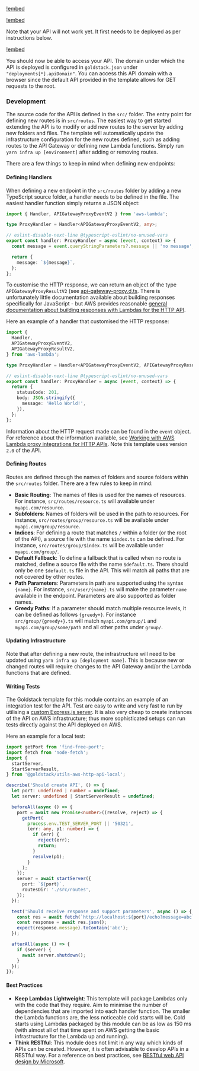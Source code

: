 [!embed](./../shared/getting-started-project.md)

[!embed](./../shared/getting-started-infrastructure.md)

Note that your API will not work yet. It first needs to be deployed as per instructions below.

[!embed](./../shared/getting-started-deployment.md)

You should now be able to access your API. The domain under which the API is deployed is configured in `goldstack.json` under `"deployments[*].apiDomain"`. You can access this API domain with a browser since the default API provided in the template allows for GET requests to the root.

### Development

The source code for the API is defined in the `src/` folder. The entry point for defining new routes is in `src/routes`. The easiest way to get started extending the API is to modify or add new routes to the server by adding new folders and files. The template will automatically update the infrastructure configuration for the new routes defined, such as adding routes to the API Gateway or defining new Lambda functions. Simply run `yarn infra up [environment]` after adding or removing routes.

There are a few things to keep in mind when defining new endpoints:

#### Defining Handlers

When defining a new endpoint in the `src/routes` folder by adding a new TypeScript source folder, a handler needs to be defined in the file. The easiest handler function simply returns a JSON object:

```typescript
import { Handler, APIGatewayProxyEventV2 } from 'aws-lambda';

type ProxyHandler = Handler<APIGatewayProxyEventV2, any>;

// eslint-disable-next-line @typescript-eslint/no-unused-vars
export const handler: ProxyHandler = async (event, context) => {
  const message = event.queryStringParameters?.message || 'no message';

  return {
    message: `${message}`,
  };
};
```

To customise the HTTP response, we can return an object of the type `APIGatewayProxyResultV2` (see [api-gateway-proxy.d.ts](https://github.com/DefinitelyTyped/DefinitelyTyped/blob/a1260a1f3d40f239b53fd29effba594b0d1bee08/types/aws-lambda/trigger/api-gateway-proxy.d.ts#L224). There is unfortunately little documentation available about building responses specifically for JavaScript - but AWS provides reasonable [general documentation about building responses with Lambdas for the HTTP API](https://docs.aws.amazon.com/apigateway/latest/developerguide/http-api-develop-integrations-lambda.html#http-api-develop-integrations-lambda.response).

Here an example of a handler that customised the HTTP response:

```typescript
import {
  Handler,
  APIGatewayProxyEventV2,
  APIGatewayProxyResultV2,
} from 'aws-lambda';

type ProxyHandler = Handler<APIGatewayProxyEventV2, APIGatewayProxyResultV2>;

// eslint-disable-next-line @typescript-eslint/no-unused-vars
export const handler: ProxyHandler = async (event, context) => {
  return {
    statusCode: 201,
    body: JSON.stringify({
      message: 'Hello World!',
    }),
  };
};
```

Information about the HTTP request made can be found in the `event` object. For reference about the information available, see [Working with AWS Lambda proxy integrations for HTTP APIs](https://docs.aws.amazon.com/apigateway/latest/developerguide/http-api-develop-integrations-lambda.html#http-api-develop-integrations-lambda.proxy-format). Note this template uses version `2.0` of the API.

#### Defining Routes

Routes are defined through the names of folders and source folders within the `src/routes` folder. There are a few rules to keep in mind:

- **Basic Routing**: The names of files is used for the names of resources. For instance, `src/routes/resource.ts` will available under `myapi.com/resource`.
- **Subfolders**: Names of folders will be used in the path to resources. For instance, `src/routes/group/resource.ts` will be available under `myapi.com/group/resource`.
- **Indices**: For defining a route that matches `/` within a folder (or the root of the API), a source file with the name `$index.ts` can be defined. For instance, `src/routes/group/$index.ts` will be available under `myapi.com/group/`.
- **Default Fallback**: To define a fallback that is called when no route is matched, define a source file with the name `$default.ts`. There should only be one `$default.ts` file in the API. This will match all paths that are not covered by other routes.
- **Path Parameters**: Parameters in path are supported using the syntax `{name}`. For instance, `src/user/{name}.ts` will make the parameter `name` available in the endpoint. Parameters are also supported as folder names.
- **Greedy Paths**: If a parameter should match multiple resource levels, it can be defined as follows `{greedy+}`. For instance `src/group/{greedy+}.ts` will match `myapi.com/group/1` and `myapi.com/group/some/path` and all other paths under `group/`.

#### Updating Infrastructure

Note that after defining a new route, the infrastructure will need to be updated using `yarn infra up [deployment name]`. This is because new or changed routes will require changes to the API Gateway and/or the Lambda functions that are defined.

#### Writing Tests

The Goldstack template for this module contains an example of an integration test for the API. Test are easy to write and very fast to run by utilising a [custom Express.js server](https://github.com/goldstack/goldstack/tree/8645bbe9d450acc3b41da2c4cd75db3afc2e8e5b/workspaces/templates-lib/packages/utils-aws-http-api-local). It is also very cheap to create instances of the API on AWS infrastructure; thus more sophisticated setups can run tests directly against the API deployed on AWS.

Here an example for a local test:

```typescript
import getPort from 'find-free-port';
import fetch from 'node-fetch';
import {
  startServer,
  StartServerResult,
} from '@goldstack/utils-aws-http-api-local';

describe('Should create API', () => {
  let port: undefined | number = undefined;
  let server: undefined | StartServerResult = undefined;

  beforeAll(async () => {
    port = await new Promise<number>((resolve, reject) => {
      getPort(
        process.env.TEST_SERVER_PORT || '50321',
        (err: any, p1: number) => {
          if (err) {
            reject(err);
            return;
          }
          resolve(p1);
        }
      );
    });
    server = await startServer({
      port: `${port}`,
      routesDir: './src/routes',
    });
  });

  test('Should receive response and support parameters', async () => {
    const res = await fetch(`http://localhost:${port}/echo?message=abc`);
    const response = await res.json();
    expect(response.message).toContain('abc');
  });

  afterAll(async () => {
    if (server) {
      await server.shutdown();
    }
  });
});
```

#### Best Practices

- **Keep Lambdas Lightweight**: This template will package Lambdas only with the code that they require. Aim to minimise the number of dependencies that are imported into each handler function. The smaller the Lambda functions are, the less noticeable cold starts will be. Cold starts using Lambdas packaged by this module can be as low as 150 ms (with almost all of that time spent on AWS getting the basic infrastructure for the Lambda up and running).
- **Think RESTful**: This module does not limit in any way which kinds of APIs can be created. However, it is often advisable to develop APIs in a RESTful way. For a reference on best practices, see [RESTful web API design by Microsoft](https://docs.microsoft.com/en-us/azure/architecture/best-practices/api-design).
